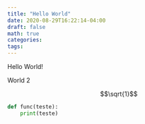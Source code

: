 ```yaml
---
title: "Hello World"
date: 2020-08-29T16:22:14-04:00
draft: false
math: true
categories:
tags: 
---
```


Hello World!

World 2

$$\sqrt{1}$$

```python
def func(teste):
    print(teste)
```